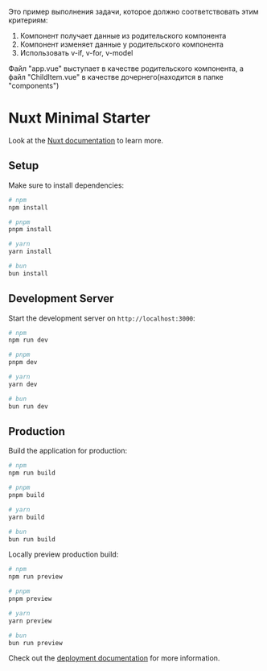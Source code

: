 Это пример выполнения задачи, которое должно соответствовать этим критериям:
1. Компонент получает данные из родительского компонента
2. Компонент изменяет данные у родительского компонента
3. Использовать v-if, v-for, v-model

Файл "app.vue" выступает в качестве родительского компонента, а файл "ChildItem.vue" в качестве дочернего(находится в папке "components")

# Nuxt Minimal Starter

Look at the [Nuxt documentation](https://nuxt.com/docs/getting-started/introduction) to learn more.

## Setup

Make sure to install dependencies:

```bash
# npm
npm install

# pnpm
pnpm install

# yarn
yarn install

# bun
bun install
```

## Development Server

Start the development server on `http://localhost:3000`:

```bash
# npm
npm run dev

# pnpm
pnpm dev

# yarn
yarn dev

# bun
bun run dev
```

## Production

Build the application for production:

```bash
# npm
npm run build

# pnpm
pnpm build

# yarn
yarn build

# bun
bun run build
```

Locally preview production build:

```bash
# npm
npm run preview

# pnpm
pnpm preview

# yarn
yarn preview

# bun
bun run preview
```

Check out the [deployment documentation](https://nuxt.com/docs/getting-started/deployment) for more information.
